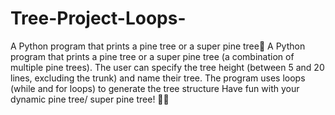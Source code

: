 # Tree-Project-Loops-
A Python program that prints a pine tree or a super pine tree🎄
A Python program that prints a pine tree or a super pine tree (a combination of multiple pine trees). The user can specify the tree height (between 5 and 20 lines, excluding the trunk) and name their tree. The program uses loops (while and for loops) to generate the tree structure
Have fun with your dynamic pine tree/ super pine tree! 🎄✨
